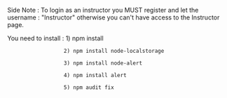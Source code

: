 Side Note : To login as an instructor you MUST register and let the username : "Instructor" otherwise you can't have access to the Instructor page.

You need to install : 1) npm install
                      
                      2) npm install node-localstorage
                      
                      3) npm install node-alert
                      
                      4) npm install alert
                      
                      5) npm audit fix
